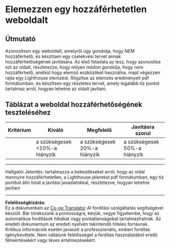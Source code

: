 <!--
CO_OP_TRANSLATOR_METADATA:
{
  "original_hash": "a258597a194e77d4fd469b3cd976b29e",
  "translation_date": "2025-08-28T04:36:37+00:00",
  "source_file": "1-getting-started-lessons/3-accessibility/assignment.md",
  "language_code": "hu"
}
-->
# Elemezzen egy hozzáférhetetlen weboldalt

## Útmutató

Azonosítson egy weboldalt, amelyről úgy gondolja, hogy NEM hozzáférhető, és készítsen egy cselekvési tervet annak hozzáférhetőségének javítására. Az első feladata az lesz, hogy azonosítsa ezt az oldalt, részletezze, hogy milyen módon gondolja, hogy nem hozzáférhető, anélkül hogy elemző eszközöket használna, majd végezzen rajta egy Lighthouse elemzést. Rögzítse az elemzés eredményeit pdf formátumban, és készítsen egy részletes tervet, amely legalább tíz pontot tartalmaz arról, hogyan lehetne az oldalt javítani.

## Táblázat a weboldal hozzáférhetőségének teszteléséhez

| Kritérium | Kiváló | Megfelelő | Javításra szorul |
|-----------|--------|-----------|------------------|
|           | a szükségesek <10%-a hiányzik | a szükségesek 20%-a hiányzik | a szükségesek 50%-a hiányzik |

----
Hallgatói Jelentés: tartalmazza a bekezdéseket arról, hogy az oldal mennyire hozzáférhetetlen, a Lighthouse jelentést pdf formátumban, egy tíz pontból álló listát a javítási javaslatokkal, részletezve, hogyan lehetne javítani

---

**Felelősségkizárás**:  
Ez a dokumentum az [Co-op Translator](https://github.com/Azure/co-op-translator) AI fordítási szolgáltatás segítségével készült. Bár törekszünk a pontosságra, kérjük, vegye figyelembe, hogy az automatikus fordítások hibákat vagy pontatlanságokat tartalmazhatnak. Az eredeti dokumentum az eredeti nyelvén tekintendő hiteles forrásnak. Kritikus információk esetén javasolt a professzionális, emberi fordítás igénybevétele. Nem vállalunk felelősséget a fordítás használatából eredő félreértésekért vagy téves értelmezésekért.